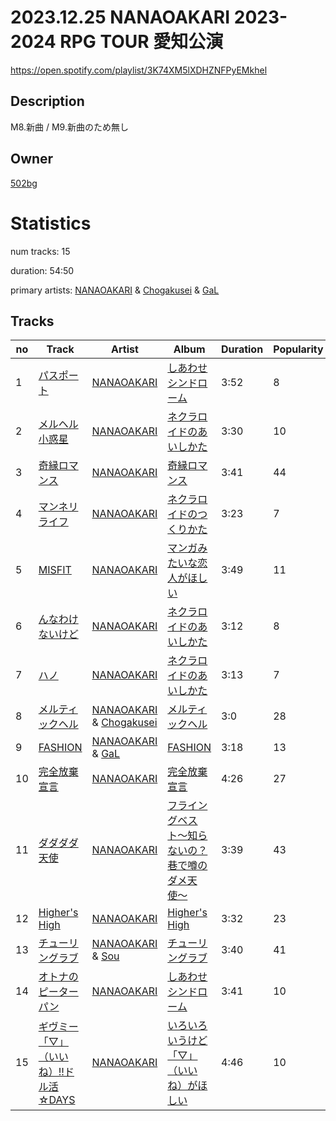 # 2023.12.25 NANAOAKARI 2023-2024 RPG TOUR  愛知公演
https://open.spotify.com/playlist/3K74XM5lXDHZNFPyEMkhel

## Description
M8.新曲 &#x2F; M9.新曲のため無し

## Owner
[502bg](https://open.spotify.com/user/4woroafc3tx648l7zc8quofbf)

# Statistics
num tracks: 15

duration: 54:50

primary artists: [NANAOAKARI](https://open.spotify.com/artist/06jSjpC81wzjoUoE61Fhdn) & [Chogakusei](https://open.spotify.com/artist/1o3K28VZiWLErDUMWD6xuo) & [GaL](https://open.spotify.com/artist/4nJcMwwqXjSBZQOmghEU3E)

## Tracks
| no | Track | Artist | Album | Duration | Popularity |
| -- | ----- | ------ | ----- | -------- | ---------- |
| 1 | [パスポート](https://open.spotify.com/track/0gdMD2rxPLlh8Xof45qtCw) | [NANAOAKARI](https://open.spotify.com/artist/06jSjpC81wzjoUoE61Fhdn) | [しあわせシンドローム](https://open.spotify.com/album/0Hp4WYTcVXtsMQaifI4haQ) | 3:52 | 8 |
| 2 | [メルヘル小惑星](https://open.spotify.com/track/6RPV2yiZXWxuHBeu1sNib7) | [NANAOAKARI](https://open.spotify.com/artist/06jSjpC81wzjoUoE61Fhdn) | [ネクラロイドのあいしかた](https://open.spotify.com/album/2YqrbVcXlniP4Bs1iPJohT) | 3:30 | 10 |
| 3 | [奇縁ロマンス](https://open.spotify.com/track/7HpRzCOpC0AgRJwkxrk5bH) | [NANAOAKARI](https://open.spotify.com/artist/06jSjpC81wzjoUoE61Fhdn) | [奇縁ロマンス](https://open.spotify.com/album/1YujqcEfWz2zenKQKtDJKT) | 3:41 | 44 |
| 4 | [マンネリライフ](https://open.spotify.com/track/70MK0PJppGUis397lWm3lv) | [NANAOAKARI](https://open.spotify.com/artist/06jSjpC81wzjoUoE61Fhdn) | [ネクラロイドのつくりかた](https://open.spotify.com/album/3eRY5TcMYCXlon773tB2oY) | 3:23 | 7 |
| 5 | [MISFIT](https://open.spotify.com/track/1PLkTrovQZTkpJZFFQIJEI) | [NANAOAKARI](https://open.spotify.com/artist/06jSjpC81wzjoUoE61Fhdn) | [マンガみたいな恋人がほしい](https://open.spotify.com/album/1ZH188sW33ZrhwSaRHDplr) | 3:49 | 11 |
| 6 | [んなわけないけど](https://open.spotify.com/track/5zg8Ub297nMl85y1tTiXV0) | [NANAOAKARI](https://open.spotify.com/artist/06jSjpC81wzjoUoE61Fhdn) | [ネクラロイドのあいしかた](https://open.spotify.com/album/2YqrbVcXlniP4Bs1iPJohT) | 3:12 | 8 |
| 7 | [ハノ](https://open.spotify.com/track/0gRHVOJfsINzG4aKYSAiY4) | [NANAOAKARI](https://open.spotify.com/artist/06jSjpC81wzjoUoE61Fhdn) | [ネクラロイドのあいしかた](https://open.spotify.com/album/2YqrbVcXlniP4Bs1iPJohT) | 3:13 | 7 |
| 8 | [メルティックヘル](https://open.spotify.com/track/5OSSLW06QM8NgKmx9zstak) | [NANAOAKARI](https://open.spotify.com/artist/06jSjpC81wzjoUoE61Fhdn) & [Chogakusei](https://open.spotify.com/artist/1o3K28VZiWLErDUMWD6xuo) | [メルティックヘル](https://open.spotify.com/album/7IoeM2zZxS4qPdcNxLXYEW) | 3:0 | 28 |
| 9 | [FASHION](https://open.spotify.com/track/3BMKgDobsg785E44ykRF9B) | [NANAOAKARI](https://open.spotify.com/artist/06jSjpC81wzjoUoE61Fhdn) & [GaL](https://open.spotify.com/artist/4nJcMwwqXjSBZQOmghEU3E) | [FASHION](https://open.spotify.com/album/4JYKimE9svfS0w0owrsduY) | 3:18 | 13 |
| 10 | [完全放棄宣言](https://open.spotify.com/track/7DJWxtRq4jGcLBmqiqQTaf) | [NANAOAKARI](https://open.spotify.com/artist/06jSjpC81wzjoUoE61Fhdn) | [完全放棄宣言](https://open.spotify.com/album/0aboQ4fkRs3gBVjUpDPR4d) | 4:26 | 27 |
| 11 | [ダダダダ天使](https://open.spotify.com/track/2oRt9HVnW6bC7wIWQdTxDt) | [NANAOAKARI](https://open.spotify.com/artist/06jSjpC81wzjoUoE61Fhdn) | [フライングベスト〜知らないの？巷で噂のダメ天使〜](https://open.spotify.com/album/6cuRTbjbuFqCYyFnRiFwJC) | 3:39 | 43 |
| 12 | [Higher's High](https://open.spotify.com/track/1qsCLieHNQXNi1nRjkt0QO) | [NANAOAKARI](https://open.spotify.com/artist/06jSjpC81wzjoUoE61Fhdn) | [Higher's High](https://open.spotify.com/album/2PQWxWKHG7VNhRgjyvMpGD) | 3:32 | 23 |
| 13 | [チューリングラブ](https://open.spotify.com/track/1OnJWGEQbfCjUymF6zwfDx) | [NANAOAKARI](https://open.spotify.com/artist/06jSjpC81wzjoUoE61Fhdn) & [Sou](https://open.spotify.com/artist/04ZUR9nJSI7nr1ZrHKLGJ8) | [チューリングラブ](https://open.spotify.com/album/5XCBoZz7YgJFqJvkX1wyHV) | 3:40 | 41 |
| 14 | [オトナのピーターパン](https://open.spotify.com/track/33qy8EcPmrpsLysm7FjByO) | [NANAOAKARI](https://open.spotify.com/artist/06jSjpC81wzjoUoE61Fhdn) | [しあわせシンドローム](https://open.spotify.com/album/0Hp4WYTcVXtsMQaifI4haQ) | 3:41 | 10 |
| 15 | [ギヴミー「▽」（いいね）!!ドル活☆DAYS](https://open.spotify.com/track/7gXfyFRYdbVzyrdvuwNLDK) | [NANAOAKARI](https://open.spotify.com/artist/06jSjpC81wzjoUoE61Fhdn) | [いろいろいうけど「▽」（いいね）がほしい](https://open.spotify.com/album/2rpmjUyBK7P1bJ07DAiNOL) | 4:46 | 10 |
        

